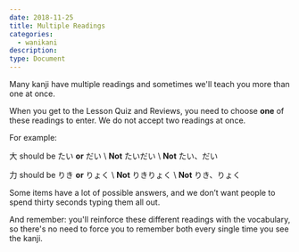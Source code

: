 ```yaml
---
date: 2018-11-25
title: Multiple Readings
categories:
  - wanikani
description:
type: Document
---
```


Many kanji have multiple readings and sometimes we'll teach you more than one at once.

When you get to the Lesson Quiz and Reviews, you need to choose **one** of these readings to enter. We do not accept two readings at once.

For example:

大 should be たい **or** だい \\
**Not** たいだい \\
**Not** たい、だい

力 should be りき **or** りょく \\
**Not** りきりょく \\
**Not** りき、りょく

Some items have a lot of possible answers, and we don’t want people to spend thirty seconds typing them all out.

And remember: you'll reinforce these different readings with the vocabulary, so there's no need to force you to remember both every single time you see the kanji.
